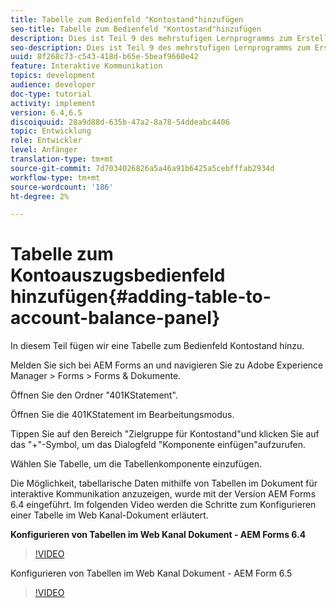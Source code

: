 ```yaml
---
title: Tabelle zum Bedienfeld "Kontostand"hinzufügen
seo-title: Tabelle zum Bedienfeld "Kontostand"hinzufügen
description: Dies ist Teil 9 des mehrstufigen Lernprogramms zum Erstellen Ihres ersten interaktiven Kommunikations-Dokuments. In diesem Teil fügen wir eine Tabelle zum Kontostand-Bedienfeld hinzu.
seo-description: Dies ist Teil 9 des mehrstufigen Lernprogramms zum Erstellen Ihres ersten interaktiven Kommunikations-Dokuments. In diesem Teil fügen wir eine Tabelle zum Kontostand-Bedienfeld hinzu.
uuid: 8f268c73-c543-418d-b65e-5beaf9660e42
feature: Interaktive Kommunikation
topics: development
audience: developer
doc-type: tutorial
activity: implement
version: 6.4,6.5
discoiquuid: 28a9d88d-635b-47a2-8a78-54ddeabc4406
topic: Entwicklung
role: Entwickler
level: Anfänger
translation-type: tm+mt
source-git-commit: 7d7034026826a5a46a91b6425a5cebfffab2934d
workflow-type: tm+mt
source-wordcount: '186'
ht-degree: 2%

---
```



# Tabelle zum Kontoauszugsbedienfeld hinzufügen{#adding-table-to-account-balance-panel}

In diesem Teil fügen wir eine Tabelle zum Bedienfeld Kontostand hinzu.

Melden Sie sich bei AEM Forms an und navigieren Sie zu Adobe Experience Manager > Forms > Forms &amp; Dokumente.

Öffnen Sie den Ordner &quot;401KStatement&quot;.

Öffnen Sie die 401KStatement im Bearbeitungsmodus.

Tippen Sie auf den Bereich &quot;Zielgruppe für Kontostand&quot;und klicken Sie auf das &quot;+&quot;-Symbol, um das Dialogfeld &quot;Komponente einfügen&quot;aufzurufen.

Wählen Sie Tabelle, um die Tabellenkomponente einzufügen.

Die Möglichkeit, tabellarische Daten mithilfe von Tabellen im Dokument für interaktive Kommunikation anzuzeigen, wurde mit der Version AEM Forms 6.4 eingeführt. Im folgenden Video werden die Schritte zum Konfigurieren einer Tabelle im Web Kanal-Dokument erläutert.

**Konfigurieren von Tabellen im Web Kanal Dokument - AEM Forms 6.4**

>[!VIDEO](https://video.tv.adobe.com/v/22360/?quality=9&learn=on)

Konfigurieren von Tabellen im Web Kanal Dokument - AEM Form 6.5

>[!VIDEO](https://video.tv.adobe.com/v/27847?quality=9&learn=on)


